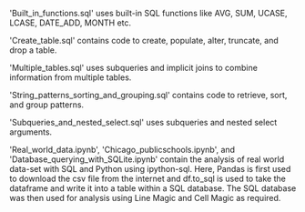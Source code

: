 'Built_in_functions.sql' uses built-in SQL functions like AVG, SUM, UCASE, LCASE, DATE_ADD, MONTH etc.

'Create_table.sql' contains code to create, populate, alter, truncate, and drop a table.

'Multiple_tables.sql' uses subqueries and implicit joins to combine information from multiple tables.

'String_patterns_sorting_and_grouping.sql' contains code to retrieve, sort, and group patterns.

'Subqueries_and_nested_select.sql' uses subqueries and nested select arguments.

'Real_world_data.ipynb', 'Chicago_publicschools.ipynb', and 'Database_querying_with_SQLite.ipynb' contain the analysis of real world data-set with SQL and Python using ipython-sql. Here, Pandas is first used to download the csv file from the internet and df.to_sql is used to take the dataframe and write it into a table within a SQL database. The SQL database was then used for analysis using Line Magic and Cell Magic as required.



